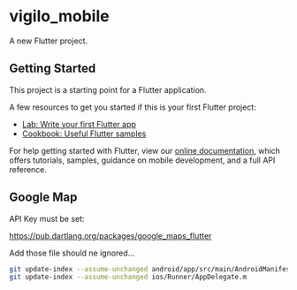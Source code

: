 # vigilo_mobile

A new Flutter project.

## Getting Started

This project is a starting point for a Flutter application.

A few resources to get you started if this is your first Flutter project:

- [Lab: Write your first Flutter app](https://flutter.io/docs/get-started/codelab)
- [Cookbook: Useful Flutter samples](https://flutter.io/docs/cookbook)

For help getting started with Flutter, view our 
[online documentation](https://flutter.io/docs), which offers tutorials, 
samples, guidance on mobile development, and a full API reference.

## Google Map

API Key must be set: 

https://pub.dartlang.org/packages/google_maps_flutter

Add those file should ne ignored...
```bash
git update-index --assume-unchanged android/app/src/main/AndroidManifest.xml
git update-index --assume-unchanged ios/Runner/AppDelegate.m
```